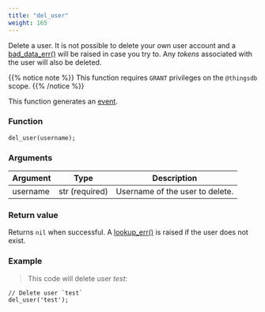 ```yaml
---
title: "del_user"
weight: 165
---
```


Delete a user. It is not possible to delete your own user account and a [bad_data_err()](../../errors/bad_data_err) will be raised in case you try to.
Any *tokens* associated with the user will also be deleted.

{{% notice note %}}
This function requires `GRANT` privileges on the `@thingsdb` scope.
{{% /notice %}}

This function generates an [event](../../overview/events).

### Function

`del_user(username);`

### Arguments

Argument | Type | Description
-------- | ---- | -----------
username | str (required) | Username of the user to delete.

### Return value

Returns `nil` when successful. A [lookup_err()](../../errors/lookup_err) is raised if the user does not exist.

### Example

> This code will delete user *test*:

```thingsdb,syntax_only,@t
// Delete user `test`
del_user('test');
```

